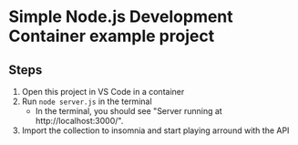 # Simple Node.js Development Container example project

## Steps

1. Open this project in VS Code in a container
2. Run `node server.js` in the terminal
   - In the terminal, you should see "Server running at http://localhost:3000/".
3. Import the collection to insomnia and start playing arround with the API